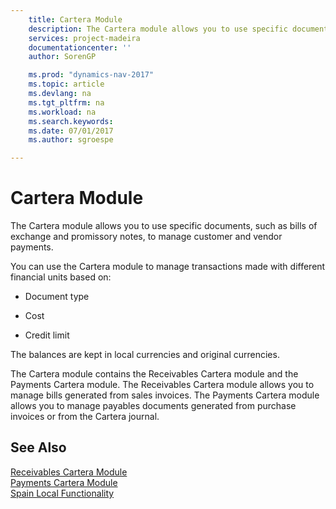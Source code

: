```yaml
---
    title: Cartera Module 
    description: The Cartera module allows you to use specific documents, such as bills of exchange and promissory notes, to manage customer and vendor payments.
    services: project-madeira
    documentationcenter: ''
    author: SorenGP

    ms.prod: "dynamics-nav-2017"
    ms.topic: article
    ms.devlang: na
    ms.tgt_pltfrm: na
    ms.workload: na
    ms.search.keywords:
    ms.date: 07/01/2017
    ms.author: sgroespe

---
```

# Cartera Module
The Cartera module allows you to use specific documents, such as bills of exchange and promissory notes, to manage customer and vendor payments.  
  
 You can use the Cartera module to manage transactions made with different financial units based on:  
  
-   Document type  
  
-   Cost  
  
-   Credit limit  
  
 The balances are kept in local currencies and original currencies.  
  
 The Cartera module contains the Receivables Cartera module and the Payments Cartera module. The Receivables Cartera module allows you to manage bills generated from sales invoices. The Payments Cartera module allows you to manage payables documents generated from purchase invoices or from the Cartera journal.  
  
## See Also  
 [Receivables Cartera Module](receivables-cartera-module.md)   
 [Payments Cartera Module](payments-cartera-module.md)   
 [Spain Local Functionality](spain-local-functionality.md)